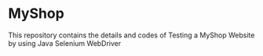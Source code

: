 # MyShop
This repository contains the details and codes of Testing a MyShop Website by using Java Selenium WebDriver
